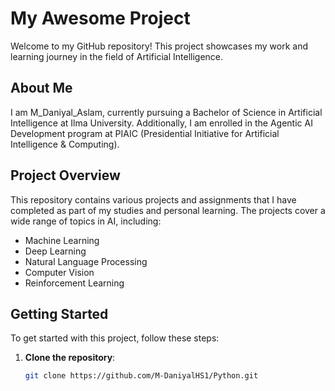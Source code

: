 # My Awesome Project

Welcome to my GitHub repository! This project showcases my work and learning journey in the field of Artificial Intelligence.

## About Me

I am M_Daniyal_Aslam, currently pursuing a Bachelor of Science in Artificial Intelligence at Ilma University. Additionally, I am enrolled in the Agentic AI Development program at PIAIC (Presidential Initiative for Artificial Intelligence & Computing).

## Project Overview

This repository contains various projects and assignments that I have completed as part of my studies and personal learning. The projects cover a wide range of topics in AI, including:

- Machine Learning
- Deep Learning
- Natural Language Processing
- Computer Vision
- Reinforcement Learning

## Getting Started

To get started with this project, follow these steps:

1. **Clone the repository**:
   ```bash
   git clone https://github.com/M-DaniyalHS1/Python.git

